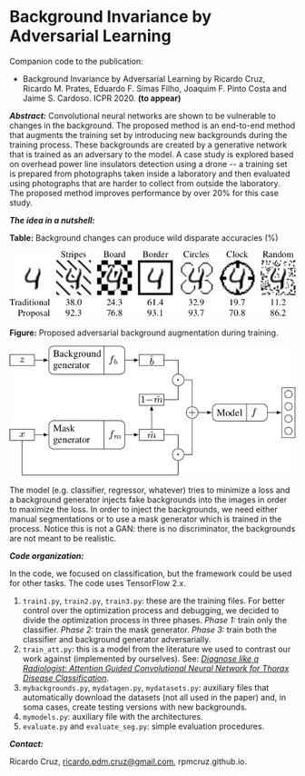 # Background Invariance by Adversarial Learning

Companion code to the publication:

* Background Invariance by Adversarial Learning by Ricardo Cruz, Ricardo M. Prates, Eduardo F. Simas Filho, Joaquim F. Pinto Costa and Jaime S. Cardoso. ICPR 2020. **(to appear)**

***Abstract:*** Convolutional neural networks are shown to be vulnerable to changes in the background. The proposed method is an end-to-end method that augments the training set by introducing new backgrounds during the training process. These backgrounds are created by a generative network that is trained as an adversary to the model. A case study is explored based on overhead power line insulators detection using a drone -- a training set is prepared from photographs taken inside a laboratory and then evaluated using photographs that are harder to collect from outside the laboratory. The proposed method improves performance by over 20% for this case study.

***The idea in a nutshell:***

**Table:** Background changes can produce wild disparate accuracies (%)

![Results overview](results.png)

**Figure:** Proposed adversarial background augmentation during training.

![Adversarial framework](model.png)

The model (e.g. classifier, regressor, whatever) tries to minimize a loss and a background generator injects fake backgrounds into the images in order to maximize the loss. In order to inject the backgrounds, we need either manual segmentations or to use a mask generator which is trained in the process. Notice this is not a GAN: there is no discriminator, the backgrounds are not meant to be realistic.

***Code organization:***

In the code, we focused on classification, but the framework could be used for other tasks. The code uses TensorFlow 2.x.

1. `train1.py`, `train2.py`, `train3.py`: these are the training files. For better control over the optimization process and debugging, we decided to divide the optimization process in three phases. *Phase 1:* train only the classifier. *Phase 2:* train the mask generator. *Phase 3:* train both the classifier and background generator adversarially.
2. `train_att.py`: this is a model from the literature we used to contrast our work against (implemented by ourselves). See: [*Diagnose like a Radiologist: Attention Guided Convolutional Neural Network for Thorax Disease Classification*](https://arxiv.org/abs/1801.09927).
3. `mybackgrounds.py`, `mydatagen.py`, `mydatasets.py`: auxiliary files that automatically download the datasets (not all used in the paper) and, in soma cases, create testing versions with new backgrounds.
4. `mymodels.py`: auxiliary file with the architectures.
5. `evaluate.py` and `evaluate_seg.py`: simple evaluation procedures.

***Contact:***

Ricardo Cruz, ricardo.pdm.cruz@gmail.com, rpmcruz.github.io.
